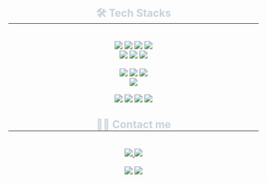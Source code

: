 <div align= "center">
    <h2 style="border-bottom: 1px solid #21262d; color: #c9d1d9;"> 🛠️ Tech Stacks </h2> <br> 
    <div style="margin: 0 auto; text-align: center;" align= "center"> <img src="https://img.shields.io/badge/React-61DAFB?style=for-the-badge&logo=React&logoColor=white">
          <img src="https://img.shields.io/badge/Javascript-F7DF1E?style=for-the-badge&logo=Javascript&logoColor=white">
          <img src="https://img.shields.io/badge/HTML5-E34F26?style=for-the-badge&logo=HTML5&logoColor=white">
          <img src="https://img.shields.io/badge/CSS3-1572B6?style=for-the-badge&logo=CSS3&logoColor=white"><br/>
        <img src="https://img.shields.io/badge/tailwindcss-1daabb.svg?style=for-the-badge&logo=tailwind-css&logoColor=white" />
        <img src="https://img.shields.io/badge/Next.js-000000?style=for-the-badge&logo=Next.js&logoColor=white">
          <img src="https://img.shields.io/badge/Node.js-339933?style=for-the-badge&logo=Node.js&logoColor=white"><br/><br/>
          <img src="https://img.shields.io/badge/Docker-2496ED?style=for-the-badge&logo=Docker&logoColor=white">
          <img src="https://img.shields.io/badge/Linux-FCC624?style=for-the-badge&logo=Linux&logoColor=white">
          <img src="https://img.shields.io/badge/MySQL-4479A1?style=for-the-badge&logo=MySQL&logoColor=white"><br/>
          <img src="https://img.shields.io/badge/Python-3776AB?style=for-the-badge&logo=Python&logoColor=white"><br/><br/>
          <img src="https://img.shields.io/badge/Notion-000000?style=for-the-badge&logo=Notion&logoColor=white">
          <img src="https://img.shields.io/badge/Slack-4A154B?style=for-the-badge&logo=Slack&logoColor=white">
          <img src="https://img.shields.io/badge/Git-F05032?style=for-the-badge&logo=Git&logoColor=white">
          <img src="https://img.shields.io/badge/Github-181717?style=for-the-badge&logo=Github&logoColor=white">
          <br/></div>
    </div>
    <div align= "center">
    <h2 style="border-bottom: 1px solid #21262d; color: #c9d1d9;"> 🧑‍💻 Contact me </h2> <br> 
    <div align= "center"> <a href=https://sm217330s.tistory.com/> <img src="https://img.shields.io/badge/Tistory-000000?style=for-the-badge&logo=Tistory&logoColor=white&link=https://sm217330s.tistory.com/"> </a>
         <a href=mailto:naruoto43@gmail.com> <img src="https://img.shields.io/badge/Gmail-EA4335?style=for-the-badge&logo=Gmail&logoColor=white&link=mailto:naruoto43@gmail.com"> </a>
          </div>  <br> 
    <div align= "center">
    <img src="https://github-readme-stats.vercel.app/api?username=5Gsilver&show_icons=true&theme=radical" />
    <img src="https://github-readme-stats.vercel.app/api/top-langs/?username=5Gsilver&layout=compact&theme=radical" /><br/><br/><br/> 
        </div> 
    </div>


    
